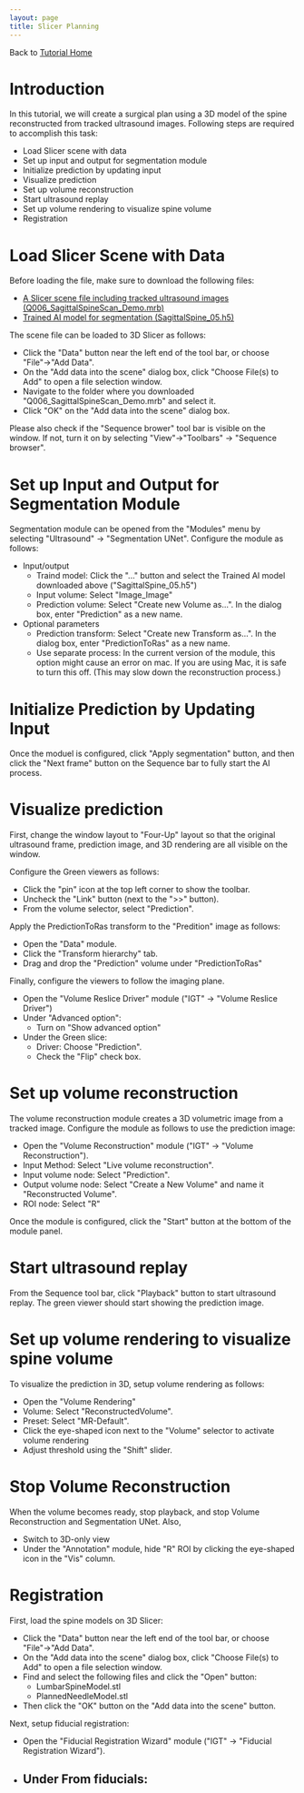```yaml
---
layout: page
title: Slicer Planning 
---
```


Back to [Tutorial Home](/ismr2023/)


Introduction
============

In this tutorial, we will create a surgical plan using a 3D model of the spine reconstructed from tracked ultrasound images. Following steps are required to accomplish this task:

- Load Slicer scene with data
- Set up input and output for segmentation module
- Initialize prediction by updating input
- Visualize prediction
- Set up volume reconstruction
- Start ultrasound replay
- Set up volume rendering to visualize spine volume
- Registration


Load Slicer Scene with Data
===========================

Before loading the file, make sure to download the following files:
- [A Slicer scene file including tracked ultrasound images (Q006_SagittalSpineScan_Demo.mrb)](https://1drv.ms/u/s!AhiABcbe1DByhKVbAdzf_qwwhPdbTw?e=mbFLzt)
- [Trained AI model for segmentation (SagittalSpine_05.h5)](https://1drv.ms/u/s!AhiABcbe1DByhKVRv4S0PaaxXTiz8w?e=Rk3csS)


The scene file can be loaded to 3D Slicer as follows:
- Click the "Data" button near the left end of the tool bar, or choose "File"->"Add Data".
- On the "Add data into the scene" dialog box, click "Choose File(s) to Add" to open a file selection window.
- Navigate to the folder where you downloaded "Q006_SagittalSpineScan_Demo.mrb" and select it.
- Click "OK" on the "Add data into the scene" dialog box.

Please also check if the "Sequence brower" tool bar is visible on the window. If not, turn it on by selecting "View"->"Toolbars" -> "Sequence browser".


Set up Input and Output for Segmentation Module
===============================================

Segmentation module can be opened from the "Modules" menu by selecting "Ultrasound" -> "Segmentation UNet". Configure the module as follows:

- Input/output
  - Traind model: Click the "..." button and select the Trained AI model downloaded above ("SagittalSpine_05.h5")
  - Input volume: Select "Image_Image"
  - Prediction volume: Select "Create new Volume as...". In the dialog box, enter "Prediction" as a new name.
- Optional parameters
  - Prediction transform: Select "Create new Transform as...". In the dialog box, enter "PredictionToRas" as a new name.
  - Use separate process: In the current version of the module, this option might cause an error on mac. If you are using Mac, it is safe to turn this off. (This may slow down the reconstruction process.)

Initialize Prediction by Updating Input
=======================================
Once the moduel is configured, click "Apply segmentation" button, and then click the "Next frame" button on the Sequence bar to fully start the AI process. 


Visualize prediction
====================

First, change the window layout to "Four-Up" layout so that the original ultrasound frame, prediction image, and 3D rendering are all visible on the window.

Configure the Green viewers as follows:
- Click the "pin" icon at the top left corner to show the toolbar.
- Uncheck the "Link" button (next to the ">>" button).
- From the volume selector, select "Prediction".

Apply the PredictionToRas transform to the "Predition" image as follows:
- Open the "Data" module.
- Click the "Transform hierarchy" tab.
- Drag and drop the "Prediction" volume under "PredictionToRas"

Finally, configure the viewers to follow the imaging plane.
- Open the "Volume Reslice Driver" module ("IGT" -> "Volume Reslice Driver")
- Under "Advanced option":
  - Turn on "Show advanced option"
- Under the Green slice:
  - Driver: Choose "Prediction".
  - Check the "Flip" check box.
  

Set up volume reconstruction
============================

The volume reconstruction module creates a 3D volumetric image from a tracked image. Configure the module as follows to use the prediction image:

- Open the "Volume Reconstruction" module ("IGT" -> "Volume Reconstruction").
- Input Method: Select "Live volume reconstruction".
- Input volume node: Select "Prediction".
- Output volume node: Select "Create a New Volume" and name it "Reconstructed Volume".
- ROI node: Select "R"

Once the module is configured, click the "Start" button at the bottom of the module panel.


Start ultrasound replay
=======================

From the Sequence tool bar, click "Playback" button to start ultrasound replay. The green viewer should start showing the prediction image. 


Set up volume rendering to visualize spine volume
=================================================

To visualize the prediction in 3D, setup volume rendering as follows:
- Open the "Volume Rendering"
- Volume: Select "ReconstructedVolume".
- Preset: Select "MR-Default".
- Click the eye-shaped icon next to the "Volume" selector to activate volume rendering
- Adjust threshold using the "Shift" slider.

Stop Volume Reconstruction
==========================

When the volume becomes ready, stop playback, and stop Volume Reconstruction and Segmentation UNet. Also,
- Switch to 3D-only view
- Under the "Annotation" module, hide "R" ROI by clicking the eye-shaped icon in the "Vis" column.


Registration
============

First, load the spine models on 3D Slicer:
- Click the "Data" button near the left end of the tool bar, or choose "File"->"Add Data".
- On the "Add data into the scene" dialog box, click "Choose File(s) to Add" to open a file selection window.
- Find and select the following files and click the "Open" button:
  - LumbarSpineModel.stl
  - PlannedNeedleModel.stl
- Then click the "OK" button on the "Add data into the scene" button.


Next, setup fiducial registration:
- Open the "Fiducial Registration Wizard" module ("IGT" -> "Fiducial Registration Wizard").
- Under From fiducials:
  - 


